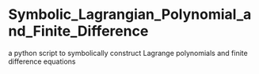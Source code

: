 # Symbolic_Lagrangian_Polynomial_and_Finite_Difference
a python script to symbolically construct Lagrange polynomials and finite difference equations
